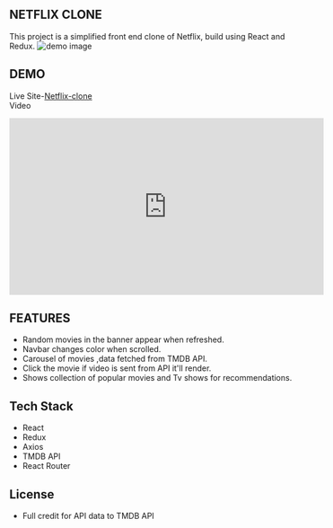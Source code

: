 ## NETFLIX CLONE
This project is a simplified front end clone of Netflix, build using React and Redux.
<img src="https://i.ibb.co/rH4Ynh2/netflix.png" alt="demo image">

## DEMO
Live Site-[Netflix-clone](https://netflix-clone-application.herokuapp.com/)
</br>
Video 
<iframe width="560" height="315" src="https://www.youtube.com/embed/eX2WODoElqk" title="Netflix-clone" frameborder="0" allow="accelerometer; autoplay; clipboard-write; encrypted-media; gyroscope; picture-in-picture" allowfullscreen></iframe>

## FEATURES
* Random movies in the banner appear when refreshed.
* Navbar changes color when scrolled.
* Carousel of movies ,data fetched from TMDB API.
* Click the movie if video is sent from 
 API it'll render.
* Shows collection of popular movies and Tv shows for recommendations.
## Tech Stack
* React
* Redux
* Axios
* TMDB API
* React Router



## License
* Full credit for API data to TMDB API